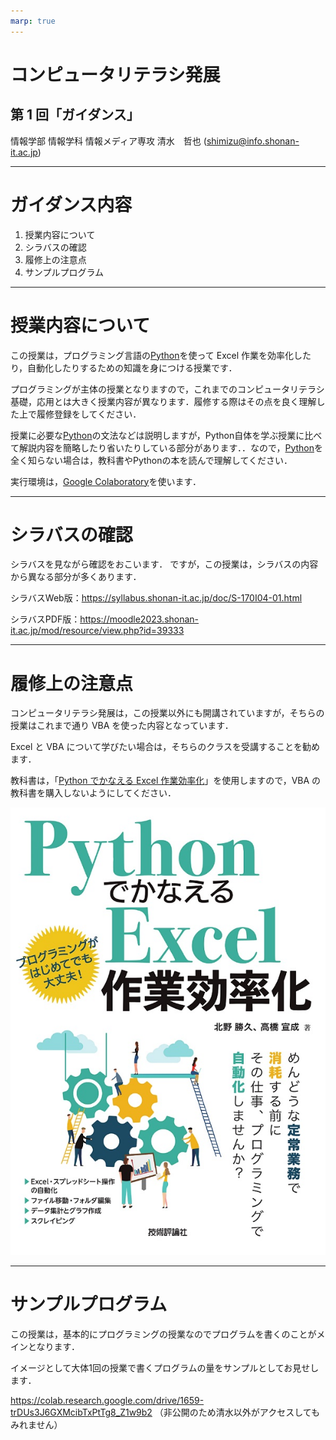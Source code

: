 ```yaml
---
marp: true
---
```


<!-- paginate: true -->

# コンピュータリテラシ発展

## 第 1 回「ガイダンス」

情報学部 情報学科 情報メディア専攻
清水　哲也 (shimizu@info.shonan-it.ac.jp)

---

# ガイダンス内容

1. 授業内容について
2. シラバスの確認
3. 履修上の注意点
4. サンプルプログラム

---

# 授業内容について

この授業は，プログラミング言語の[Python](https://www.python.org/)を使って Excel 作業を効率化したり，自動化したりするための知識を身につける授業です．

プログラミングが主体の授業となりますので，これまでのコンピュータリテラシ基礎，応用とは大きく授業内容が異なります．履修する際はその点を良く理解した上で履修登録をしてください．

授業に必要な[Python](https://www.python.org/)の文法などは説明しますが，Python自体を学ぶ授業に比べて解説内容を簡略したり省いたりしている部分があります．．なので，[Python](https://www.python.org/)を全く知らない場合は，教科書やPythonの本を読んで理解してください．

実行環境は，[Google Colaboratory](https://colab.research.google.com/?hl=ja)を使います．

---

# シラバスの確認

シラバスを見ながら確認をおこいます．
ですが，この授業は，シラバスの内容から異なる部分が多くあります．

シラバスWeb版：https://syllabus.shonan-it.ac.jp/doc/S-170I04-01.html

シラバスPDF版：https://moodle2023.shonan-it.ac.jp/mod/resource/view.php?id=39333



---

# 履修上の注意点

コンピュータリテラシ発展は，この授業以外にも開講されていますが，そちらの授業はこれまで通り VBA を使った内容となっています．

Excel と VBA について学びたい場合は，そちらのクラスを受講することを勧めます．

教科書は，「[Python でかなえる Excel 作業効率化](https://gihyo.jp/book/2020/978-4-297-11450-3)」を使用しますので，VBA の教科書を購入しないようにしてください．

![w:160](img/python.jpg)

---

# サンプルプログラム

この授業は，基本的にプログラミングの授業なのでプログラムを書くのことがメインとなります．

イメージとして大体1回の授業で書くプログラムの量をサンプルとしてお見せします．

https://colab.research.google.com/drive/1659-trDUs3J6GXMcibTxPtTg8_Z1w9b2
（非公開のため清水以外がアクセスしてもみれません）
